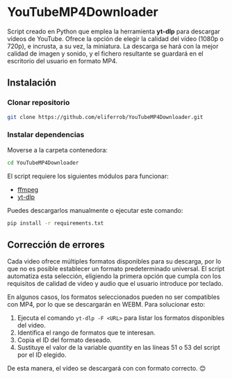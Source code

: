# YouTubeMP4Downloader
Script creado en Python que emplea la herramienta **yt-dlp** para descargar vídeos de YouTube. Ofrece la opción de elegir la calidad del vídeo (1080p o 720p), e incrusta, a su vez, la miniatura.
La descarga se hará con la mejor calidad de imagen y sonido, y el fichero resultante se guardará en el escritorio del usuario en formato MP4.

## Instalación

### Clonar repositorio

```bash
git clone https://github.com/eliferrob/YouTubeMP4Downloader.git
```

### Instalar dependencias

Moverse a la carpeta contenedora:

```bash
cd YouTubeMP4Downloader
```

El script requiere los siguientes módulos para funcionar:
 - [ffmpeg](https://github.com/BtbN/FFmpeg-Builds/releases)
 - [yt-dlp](https://github.com/yt-dlp/yt-dlp/releases)

Puedes descargarlos manualmente o ejecutar este comando:

```bash
pip install -r requirements.txt
```

## Corrección de errores

Cada video ofrece múltiples formatos disponibles para su descarga, por lo que no es posible establecer un formato predeterminado universal. El script automatiza esta selección, eligiendo la primera opción que cumpla con los requisitos de calidad de video y audio que el usuario introduce por teclado.

En algunos casos, los formatos seleccionados pueden no ser compatibles con MP4, por lo que se descargarán en WEBM. Para solucionar esto:

1. Ejecuta el comando `yt-dlp -F <URL>` para listar los formatos disponibles del video.
2. Identifica el rango de formatos que te interesan.
3. Copia el ID del formato deseado.
4. Sustituye el valor de la variable _quantity_ en las líneas 51 o 53 del script por el ID elegido.

De esta manera, el vídeo se descargará con con formato correcto. 😊

